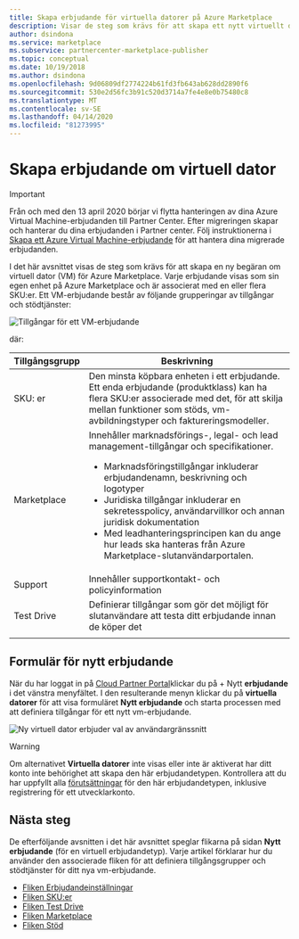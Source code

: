 ```yaml
---
title: Skapa erbjudande för virtuella datorer på Azure Marketplace
description: Visar de steg som krävs för att skapa ett nytt virtuellt datorerbjudande (VM) för Azure Marketplace.
author: dsindona
ms.service: marketplace
ms.subservice: partnercenter-marketplace-publisher
ms.topic: conceptual
ms.date: 10/19/2018
ms.author: dsindona
ms.openlocfilehash: 9d06809df2774224b61fd3fb643ab628dd2890f6
ms.sourcegitcommit: 530e2d56fc3b91c520d3714a7fe4e8e0b75480c8
ms.translationtype: MT
ms.contentlocale: sv-SE
ms.lasthandoff: 04/14/2020
ms.locfileid: "81273995"
---
```

# <a name="create-virtual-machine-offer"></a>Skapa erbjudande om virtuell dator

> [!IMPORTANT]
> Från och med den 13 april 2020 börjar vi flytta hanteringen av dina Azure Virtual Machine-erbjudanden till Partner Center. Efter migreringen skapar och hanterar du dina erbjudanden i Partner center. Följ instruktionerna i [Skapa ett Azure Virtual Machine-erbjudande](https://aka.ms/CreateAzureVMoffer) för att hantera dina migrerade erbjudanden.

I det här avsnittet visas de steg som krävs för att skapa en ny begäran om virtuell dator (VM) för Azure Marketplace.  Varje erbjudande visas som sin egen enhet på Azure Marketplace och är associerat med en eller flera SKU:er.  Ett VM-erbjudande består av följande grupperingar av tillgångar och stödtjänster: 

![Tillgångar för ett VM-erbjudande](./media/publishvm_002.png)

där:

|  **Tillgångsgrupp**   |  **Beskrivning**  |
|  ---------------   |  ---------------  |
|    SKU: er            |  Den minsta köpbara enheten i ett erbjudande. Ett enda erbjudande (produktklass) kan ha flera SKU:er associerade med det, för att skilja mellan funktioner som stöds, vm-avbildningstyper och faktureringsmodeller. |
|  Marketplace       | Innehåller marknadsförings-, legal- och lead management-tillgångar och specifikationer.  <ul><li> Marknadsföringstillgångar inkluderar erbjudandenamn, beskrivning och logotyper</li> <li> Juridiska tillgångar inkluderar en sekretesspolicy, användarvillkor och annan juridisk dokumentation</li>  <li> Med leadhanteringsprincipen kan du ange hur leads ska hanteras från Azure Marketplace-slutanvändarportalen.</li> </ul> |
| Support            | Innehåller supportkontakt- och policyinformation |
| Test Drive         | Definierar tillgångar som gör det möjligt för slutanvändare att testa ditt erbjudande innan de köper det |
|  |  |


## <a name="new-offer-form"></a>Formulär för nytt erbjudande

När du har loggat in på [Cloud Partner Portal](https://cloudpartner.azure.com/)klickar du på + Nytt **erbjudande** i det vänstra menyfältet. I den resulterande menyn klickar du på **virtuella datorer** för att visa formuläret **Nytt erbjudande** och starta processen med att definiera tillgångar för ett nytt vm-erbjudande. 
<!-- not all publishers see corevm or azure apps test, you need to be whitelisted to see them. we should hide those in these images. -->

![Ny virtuell dator erbjuder val av användargränssnitt](./media/publishvm_003.png)

> [!WARNING]
> Om alternativet **Virtuella datorer** inte visas eller inte är aktiverat har ditt konto inte behörighet att skapa den här erbjudandetypen.  Kontrollera att du har uppfyllt alla [förutsättningar](./cpp-prerequisites.md) för den här erbjudandetypen, inklusive registrering för ett utvecklarkonto.


## <a name="next-steps"></a>Nästa steg

De efterföljande avsnitten i det här avsnittet speglar flikarna på sidan **Nytt erbjudande** (för en virtuell erbjudandetyp).  Varje artikel förklarar hur du använder den associerade fliken för att definiera tillgångsgrupper och stödtjänster för ditt nya vm-erbjudande.

- [Fliken Erbjudandeinställningar](./cpp-offer-settings-tab.md)
- [Fliken SKU:er](./cpp-skus-tab.md)
- [Fliken Test Drive](./cpp-test-drive-tab.md)
- [Fliken Marketplace](./cpp-marketplace-tab.md)
- [Fliken Stöd](./cpp-support-tab.md)
